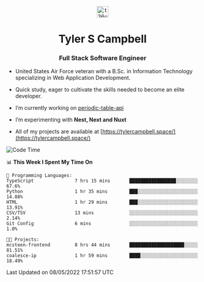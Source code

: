 <p align="center">
<a href="https://www.linkedin.com/in/t36campbell" target="blank"><img align="center" src="https://ik.imagekit.io/t36campbell/Portfolio/linkedin.png.original_m8bbGgPh6.png" alt="t36campbell" height="30" width="30" /></a>
</p>
<h1 align="center">Tyler S Campbell</h1>
<h3 align="center">Full Stack Software Engineer</h3>

* United States Air Force veteran with a B.Sc. in Information Technology specializing in Web Application Development. 

* Quick study, eager to cultivate the skills needed to become an elite developer.

* I’m currently working on [periodic-table-api](https://github.com/t36campbell/periodic-table-api)

* I’m experimenting with **Nest, Next and Nuxt**

* All of my projects are available at [https://tylercampbell.space/](https://tylercampbell.space/)

<!--START_SECTION:waka-->
![Code Time](http://img.shields.io/badge/Code%20Time-1%2C620%20hrs%2024%20mins-blue)

📊 **This Week I Spent My Time On** 

```text
💬 Programming Languages: 
TypeScript               7 hrs 15 mins       █████████████████░░░░░░░░   67.6% 
Python                   1 hr 35 mins        ███░░░░░░░░░░░░░░░░░░░░░░   14.88% 
HTML                     1 hr 29 mins        ███░░░░░░░░░░░░░░░░░░░░░░   13.91% 
CSV/TSV                  13 mins             ░░░░░░░░░░░░░░░░░░░░░░░░░   2.14% 
Git Config               6 mins              ░░░░░░░░░░░░░░░░░░░░░░░░░   1.0%

🐱‍💻 Projects: 
mcsteen-frontend         8 hrs 44 mins       ████████████████████░░░░░   81.51% 
coalesce-ip              1 hr 59 mins        ████░░░░░░░░░░░░░░░░░░░░░   18.49%

```


 Last Updated on 08/05/2022 17:51:57 UTC
<!--END_SECTION:waka-->
